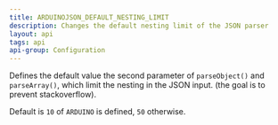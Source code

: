 ```yaml
---
title: ARDUINOJSON_DEFAULT_NESTING_LIMIT
description: Changes the default nesting limit of the JSON parser
layout: api
tags: api
api-group: Configuration
---
```


Defines the default value the second parameter of `parseObject()` and `parseArray()`, which limit the nesting in the JSON input. (the goal is to prevent stackoverflow).

Default is `10` of `ARDUINO` is defined, `50` otherwise.
